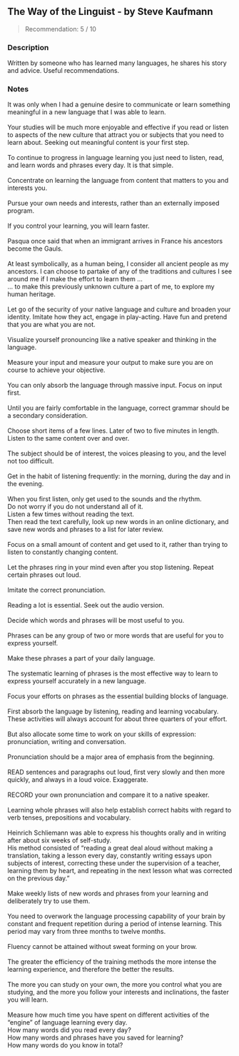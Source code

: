 ## The Way of the Linguist - by Steve Kaufmann
> Recommendation: 5 / 10
    
### Description
Written by someone who has learned many languages, he shares his story and advice. Useful recommendations.
    
### Notes
It was only when I had a genuine desire to communicate or learn something meaningful in a new language that I was able to learn.<br>
<br>
Your studies will be much more enjoyable and effective if you read or listen to aspects of the new culture that attract you or subjects that you need to learn about. Seeking out meaningful content is your first step.<br>
<br>
To continue to progress in language learning you just need to listen, read, and learn words and phrases every day. It is that simple.<br>
<br>
Concentrate on learning the language from content that matters to you and interests you.<br>
<br>
Pursue your own needs and interests, rather than an externally imposed program.<br>
<br>
If you control your learning, you will learn faster.<br>
<br>
Pasqua once said that when an immigrant arrives in France his ancestors become the Gauls.<br>
<br>
At least symbolically, as a human being, I consider all ancient people as my ancestors. I can choose to partake of any of the traditions and cultures I see around me if I make the effort to learn them ...<br>
... to make this previously unknown culture a part of me, to explore my human heritage.<br>
<br>
Let go of the security of your native language and culture and broaden your identity.  Imitate how they act, engage in play-acting. Have fun and pretend that you are what you are not.<br>
<br>
Visualize yourself pronouncing like a native speaker and thinking in the language.<br>
<br>
Measure your input and measure your output to make sure you are on course to achieve your objective.<br>
<br>
You can only absorb the language through massive input.  Focus on input first.<br>
<br>
Until you are fairly comfortable in the language, correct grammar should be a secondary consideration.<br>
<br>
Choose short items of a few lines. Later of two to five minutes in length.  Listen to the same content over and over.<br>
<br>
The subject should be of interest, the voices pleasing to you, and the level not too difficult.<br>
<br>
Get in the habit of listening frequently: in the morning, during the day and in the evening.<br>
<br>
When you first listen, only get used to the sounds and the rhythm.<br>
Do not worry if you do not understand all of it.<br>
Listen a few times without reading the text.<br>
Then read the text carefully, look up new words in an online dictionary, and save new words and phrases to a list for later review.<br>
<br>
Focus on a small amount of content and get used to it, rather than trying to listen to constantly changing content.<br>
<br>
Let the phrases ring in your mind even after you stop listening. Repeat certain phrases out loud.<br>
<br>
Imitate the correct pronunciation.<br>
<br>
Reading a lot is essential.  Seek out the audio version.<br>
<br>
Decide which words and phrases will be most useful to you.<br>
<br>
Phrases can be any group of two or more words that are useful for you to express yourself.<br>
<br>
Make these phrases a part of your daily language.<br>
<br>
The systematic learning of phrases is the most effective way to learn to express yourself accurately in a new language.<br>
<br>
Focus your efforts on phrases as the essential building blocks of language.<br>
<br>
First absorb the language by listening, reading and learning vocabulary.  These activities will always account for about three quarters of your effort.<br>
<br>
But also allocate some time to work on your skills of expression: pronunciation, writing and conversation.<br>
<br>
Pronunciation should be a major area of emphasis from the beginning.<br>
<br>
READ sentences and paragraphs out loud, first very slowly and then more quickly, and always in a loud voice.  Exaggerate.<br>
<br>
RECORD your own pronunciation and compare it to a native speaker.<br>
<br>
Learning whole phrases will also help establish correct habits with regard to verb tenses, prepositions and vocabulary.<br>
<br>
Heinrich Schliemann was able to express his thoughts orally and in writing after about six weeks of self-study.<br>
His method consisted of “reading a great deal aloud without making a translation, taking a lesson every day, constantly writing essays upon subjects of interest, correcting these under the supervision of a teacher, learning them by heart, and repeating in the next lesson what was corrected on the previous day.”<br>
<br>
Make weekly lists of new words and phrases from your learning and deliberately try to use them.<br>
<br>
You need to overwork the language processing capability of your brain by constant and frequent repetition during a period of intense learning. This period may vary from three months to twelve months.<br>
<br>
Fluency cannot be attained without sweat forming on your brow.<br>
<br>
The greater the efficiency of the training methods the more intense the learning experience, and therefore the better the results.<br>
<br>
The more you can study on your own, the more you control what you are studying, and the more you follow your interests and inclinations, the faster you will learn.<br>
<br>
Measure how much time you have spent on different activities of the “engine” of language learning every day.<br>
How many words did you read every day?<br>
How many words and phrases have you saved for learning?<br>
How many words do you know in total?

